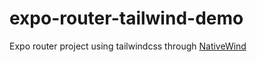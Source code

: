 # expo-router-tailwind-demo
Expo router project using tailwindcss through [NativeWind](https://github.com/marklawlor/nativewind)
